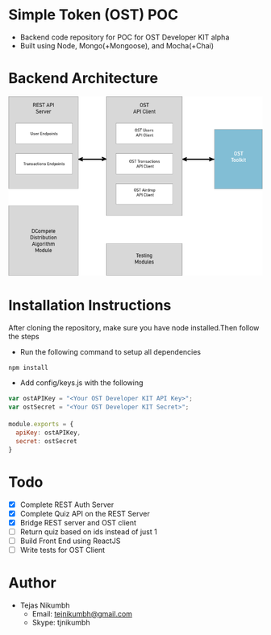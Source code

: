 # Simple Token (OST) POC
- Backend code repository for POC for OST Developer KIT alpha
- Built using Node, Mongo(+Mongoose), and Mocha(+Chai)
# Backend Architecture
![alt text](https://github.com/tejasnikumbh/ost-poc-backend/blob/master/resources/backend_architecture.png)
# Installation Instructions
After cloning the repository, make sure you have node installed.Then follow the steps

- Run the following command to setup all dependencies
```javascript
npm install
```

- Add config/keys.js with the following
```javascript
var ostAPIKey = "<Your OST Developer KIT API Key>";
var ostSecret = "<Your OST Developer KIT Secret>";

module.exports = {
  apiKey: ostAPIKey,
  secret: ostSecret
}
```

# Todo
- [x] Complete REST Auth Server
- [x] Complete Quiz API on the REST Server
- [x] Bridge REST server and OST client
- [ ] Return quiz based on ids instead of just 1
- [ ] Build Front End using ReactJS
- [ ] Write tests for OST Client

# Author
- Tejas Nikumbh
  - Email: tejnikumbh@gmail.com
  - Skype: tjnikumbh
